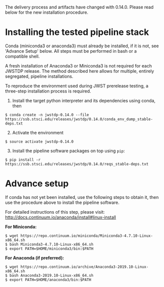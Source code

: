 The delivery process and artifacts have changed with 0.14.0. Please read below for the new installation procedure.

# Installing the tested pipeline stack

Conda (miniconda3 or anaconda3) must already be installed, if it is not, see 'Advance Setup' below.
All steps must be performed in bash or a compatible shell.

A fresh installation of Anaconda3 or Miniconda3 is not required for each JWSTDP release. The method described here allows for multiple, entirely segregated, pipeline installations.

To reproduce the environment used during JWST prerelease testing, a three-step installation process is required.

1) Install the target python interpreter and its dependencies using conda, then
```
$ conda create -n jwstdp-0.14.0 --file https://ssb.stsci.edu/releases/jwstdp/0.14.0/conda_env_dump_stable-deps.txt
```

2) Activate the environment
```
$ source activate jwstdp-0.14.0
```

3) Install the pipeline software packages on top using `pip`:
```
$ pip install -r https://ssb.stsci.edu/releases/jwstdp/0.14.0/reqs_stable-deps.txt
```

# Advance setup

If conda has not yet been installed, use the following steps to obtain it, then use the procedure above to install the pipeline software.

For detailed instructions of this step, please visit: http://docs.continuum.io/anaconda/install#linux-install

**For Miniconda:**

```
$ wget https://repo.continuum.io/miniconda/Miniconda3-4.7.10-Linux-x86_64.sh
$ bash Miniconda3-4.7.10-Linux-x86_64.sh
$ export PATH=$HOME/miniconda3/bin:$PATH
```

**For Anaconda (if preferred):**

```
$ wget https://repo.continuum.io/archive/Anaconda3-2019.10-Linux-x86_64.sh
$ bash Anaconda3-2019.10-Linux-x86_64.sh
$ export PATH=$HOME/anaconda3/bin:$PATH
```
